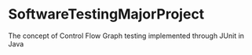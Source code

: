 # SoftwareTestingMajorProject
The concept of Control Flow Graph testing implemented through JUnit in Java
